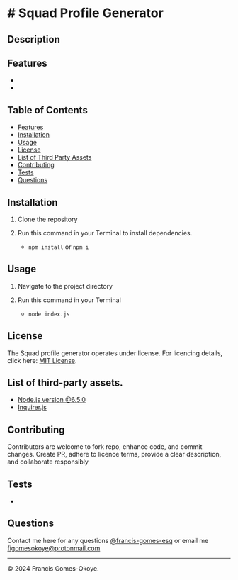 # # Squad Profile Generator

## Description

[]()

## Features

-

-

## Table of Contents

-   [Features](#features)
-   [Installation](#installation)
-   [Usage](#usage)
-   [License](#license)
-   [List of Third Party Assets](#list-of-third-party-assets)
-   [Contributing](#contributing)
-   [Tests](#tests)
-   [Questions](#questions)

## Installation

1. Clone the repository

2. Run this command in your Terminal to install dependencies.

    - `npm install` or `npm i`

## Usage

1. Navigate to the project directory

2. Run this command in your Terminal

    - `node index.js`

## License

The Squad profile generator operates under license. For licencing details, click here: [MIT License](https://github.com/francis-gomes-esq/squad-profile-generator?tab=MIT-1-ov-file).

## List of third-party assets.

-   [Node.js version @6.5.0](https://nodejs.org/docs/latest/api/fs.html)
-   [Inquirer.js](https://www.npmjs.com/package/inquirer)

## Contributing

Contributors are welcome to fork repo, enhance code, and commit changes. Create PR, adhere to licence terms, provide a clear description, and collaborate responsibly

## Tests

-

## Questions

Contact me here for any questions [@francis-gomes-esq](https://github.com/francis-gomes-esq) or email me [figomesokoye@protonmail.com](mailto:figomesokoye@protonmail.com)

---

© 2024 Francis Gomes-Okoye.
